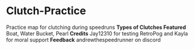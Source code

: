 # Clutch-Practice
Practice map for clutching during speedruns
**Types of Clutches Featured**
Boat, Water Bucket, Pearl
**Credits**
Jay12310 for testing
RetroPog and Kayla for moral support
**Feedback**
andrewthespeedrunner on discord
